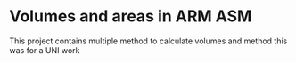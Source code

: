 # Volumes and areas in ARM ASM
This project contains multiple method to calculate volumes and method this was for a UNI work
